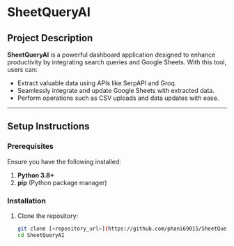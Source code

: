 # SheetQueryAI

## Project Description
**SheetQueryAI** is a powerful dashboard application designed to enhance productivity by integrating search queries and Google Sheets. With this tool, users can:
- Extract valuable data using APIs like SerpAPI and Groq.
- Seamlessly integrate and update Google Sheets with extracted data.
- Perform operations such as CSV uploads and data updates with ease.

---

## Setup Instructions

### Prerequisites
Ensure you have the following installed:
1. **Python 3.8+**
2. **pip** (Python package manager)

### Installation
1. Clone the repository:
   ```bash
   git clone [<repository_url>](https://github.com/phani69015/SheetQueryAI.git)
   cd SheetQueryAI
